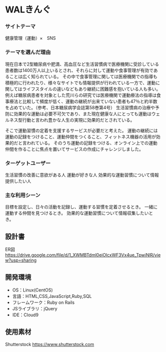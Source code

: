 
# WALきんぐ

### サイトテーマ
健康管理（運動）×　SNS

### テーマを選んだ理由
現在日本で2型糖尿病や肥満、高血圧など生活習慣病で医療機関に受診している患者数は1400万人以上いるとされ、それらに対して運動や食事管理が有効であることは広く知られている。
その中で食事管理に関しては医療機関での指導も積極的に行われたり、様々なサイトでも情報提供が行われている一方で、運動に関してはライフスタイルの違いなどもあり継続に困難感を抱いている人も多い。
例えば糖尿病患者を対象とした荒川らの研究では医療機関で運動療法の指導は食事療法と比較して頻度が低く、運動の継続が出来ていない患者も47％と約半数を占めていた。（参考、日本糖尿病学会誌第58巻第4号）
生活習慣病の治療や予防に効果的な運動は必要不可欠であり、また現在健康な人にとっても運動はウェルネス型行動と言われ豊かな人生の実現に効果的だとされている。

そこで運動習慣の定着を支援するサービスが必要だと考えた。
運動の継続には運動の記録をつけること、運動仲間をつくること、フィットネス機器の活用が効果的だと言われている。
そのうち運動の記録をつける、オンライン上での運動仲間を作ることに焦点を置いてサービスの作成にチャレンジしました。


### ターゲットユーザー
生活習慣の改善に意欲がある人
運動が好きな人
効果的な運動習慣について情報提供したい人

### 主な利用シーン
目標を設定し、日々の活動を記録し、運動する習慣を定着させるとき。
一緒に運動する仲間を見つけるとき。
効果的な運動習慣について情報収集したいとき。

## 設計書
ER図 https://drive.google.com/file/d/1_XWMBTdml0eiOlcxWF3Vx4ue_TpwiNlR/view?usp=sharing

## 開発環境
- OS：Linux(CentOS)
- 言語：HTML,CSS,JavaScript,Ruby,SQL
- フレームワーク：Ruby on Rails
- JSライブラリ：jQuery
- IDE：Cloud9

## 使用素材
Shutterstock
https://www.shutterstock.com